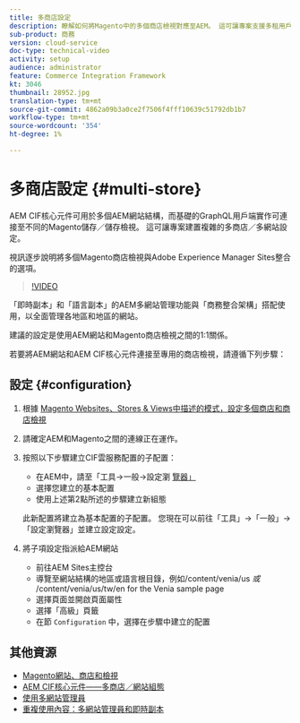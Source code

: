 ```yaml
---
title: 多商店設定
description: 瞭解如何將Magento中的多個商店檢視對應至AEM。 這可讓專案支援多租用戶和多語言使用案例。
sub-product: 商務
version: cloud-service
doc-type: technical-video
activity: setup
audience: administrator
feature: Commerce Integration Framework
kt: 3046
thumbnail: 28952.jpg
translation-type: tm+mt
source-git-commit: 4862a09b3a0ce2f7506f4fff10639c51792db1b7
workflow-type: tm+mt
source-wordcount: '354'
ht-degree: 1%

---
```



# 多商店設定 {#multi-store}

AEM CIF核心元件可用於多個AEM網站結構，而基礎的GraphQL用戶端實作可連接至不同的Magento儲存／儲存檢視。 這可讓專案建置複雜的多商店／多網站設定。

視訊逐步說明將多個Magento商店檢視與Adobe Experience Manager Sites整合的選項。

>[!VIDEO](https://video.tv.adobe.com/v/28952/?quality=12)

「即時副本」和「語言副本」的AEM多網站管理功能與「商務整合架構」搭配使用，以全面管理各地區和地區的網站。

建議的設定是使用AEM網站和Magento商店檢視之間的1:1關係。

若要將AEM網站和AEM CIF核心元件連接至專用的商店檢視，請遵循下列步驟：

## 設定 {#configuration}

1. 根據 [Magento Websites、Stores &amp; Views中描述的模式，設定多個商店和商店檢視](https://docs.magento.com/m2/ce/user_guide/stores/websites-stores-views.html)

2. 請確定AEM和Magento之間的連線正在運作。

3. 按照以下步驟建立CIF雲服務配置的子配置：

   * 在AEM中，請至「工具->一般->設定瀏 [覽器」](/help/implementing/developing/introduction/configurations.md#using-configuration-browser)
   * 選擇您建立的基本配置
   * 使用上述第2點所述的步驟建立新組態

   此新配置將建立為基本配置的子配置。 您現在可以前往「工具」->「一般」->「設定瀏覽器」並建立設定設定。

4. 將子項設定指派給AEM網站

   * 前往AEM Sites主控台
   * 導覽至網站結構的地區或語言根目錄，例如/content/venia/us _或_ /content/venia/us/tw/en for the Venia sample page
   * 選擇頁面並開啟頁面屬性
   * 選擇「高級」頁籤
   * 在節 `Configuration` 中，選擇在步驟中建立的配置

## 其他資源

* [Magento網站、商店和檢視](https://docs.magento.com/m2/ce/user_guide/stores/websites-stores-views.html)
* [AEM CIF核心元件——多商店／網站組態](https://github.com/adobe/aem-core-cif-components/wiki/configuration#multi-store--site-configuration)
* [使用多網站管理員](https://docs.adobe.com/content/help/en/experience-manager-learn/sites/translation/multi-site-manager-feature-video-use.html)
* [重複使用內容：多網站管理員和即時副本](https://helpx.adobe.com/experience-manager/6-5/sites/administering/using/msm.html)

